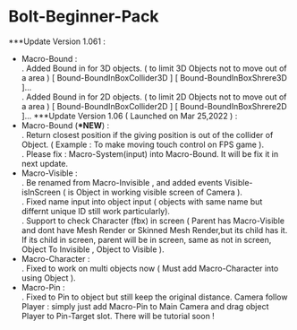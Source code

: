 # Bolt-Beginner-Pack

***Update Version 1.061 : <br />
+ Macro-Bound :  <br />
<span>     </span>. Added Bound in for 3D objects. ( to limit 3D Objects not to move out of a area ) [ Bound-BoundInBoxCollider3D ] [ Bound-BoundInBoxShrere3D ]...  <br />
<span>     </span>. Added Bound in for 2D objects. ( to limit 2D Objects not to move out of a area ) [ Bound-BoundInBoxCollider2D ] [ Bound-BoundInBoxShrere2D ]...
***Update Version 1.06 ( Launched on Mar 25,2022 ) : <br />
+ Macro-Bound (<b>*NEW</b>) : <br />
<span>     </span>. Return closest position if the giving position is out of the collider of Object. ( Example : To make moving touch control on FPS game ).  <br />
<span>     </span>. Please fix : Macro-System(input) into Macro-Bound. It will be fix it in next update.
+ Macro-Visible : <br /> 
<span>     </span>. Be renamed from Macro-Invisible , and added events Visible-isInScreen ( is Object in working visible screen of Camera ).  <br />
<span>     </span>. Fixed name input into object input ( objects with same name but differnt unique ID still work particularly).  <br />
<span>     </span>. Support to check Character (fbx) in screen ( Parent has Macro-Visible and dont have Mesh Render or Skinned Mesh Render,but its child has it. If its child in screen, parent will be in screen, same as not in screen, Object To Invisible , Object to Visible ).  <br />
+ Macro-Character : <br /> 
<span>     </span>. Fixed to work on multi objects now ( Must add Macro-Character into using Object ).  <br />
+ Macro-Pin : <br /> 
<span>     </span>. Fixed to Pin to object but still keep the original distance. Camera follow Player : simply just add Macro-Pin to Main Camera and drag object Player to Pin-Target slot. There will be tutorial soon !   <br />
